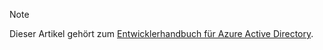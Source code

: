 > [!NOTE]
> Dieser Artikel gehört zum [Entwicklerhandbuch für Azure Active Directory](../articles/active-directory/develop/azure-ad-developers-guide.md).
>
>
